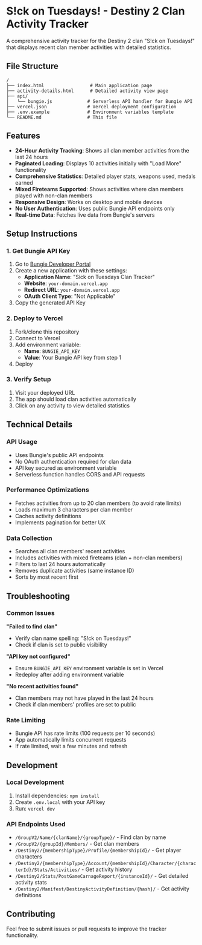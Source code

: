 # S!ck on Tuesdays! - Destiny 2 Clan Activity Tracker

A comprehensive activity tracker for the Destiny 2 clan "S!ck on Tuesdays!" that displays recent clan member activities with detailed statistics.

## File Structure

```
/
├── index.html                 # Main application page
├── activity-details.html      # Detailed activity view page  
├── api/
│   └── bungie.js             # Serverless API handler for Bungie API
├── vercel.json               # Vercel deployment configuration
├── .env.example              # Environment variables template
└── README.md                 # This file
```

## Features

- **24-Hour Activity Tracking**: Shows all clan member activities from the last 24 hours
- **Paginated Loading**: Displays 10 activities initially with "Load More" functionality
- **Comprehensive Statistics**: Detailed player stats, weapons used, medals earned
- **Mixed Fireteams Supported**: Shows activities where clan members played with non-clan members
- **Responsive Design**: Works on desktop and mobile devices
- **No User Authentication**: Uses public Bungie API endpoints only
- **Real-time Data**: Fetches live data from Bungie's servers

## Setup Instructions

### 1. Get Bungie API Key

1. Go to [Bungie Developer Portal](https://www.bungie.net/en/Application)
2. Create a new application with these settings:
   - **Application Name**: "Sick on Tuesdays Clan Tracker"
   - **Website**: `your-domain.vercel.app`
   - **Redirect URL**: `your-domain.vercel.app`
   - **OAuth Client Type**: "Not Applicable"
3. Copy the generated API Key

### 2. Deploy to Vercel

1. Fork/clone this repository
2. Connect to Vercel
3. Add environment variable:
   - **Name**: `BUNGIE_API_KEY`
   - **Value**: Your Bungie API key from step 1
4. Deploy

### 3. Verify Setup

1. Visit your deployed URL
2. The app should load clan activities automatically
3. Click on any activity to view detailed statistics

## Technical Details

### API Usage
- Uses Bungie's public API endpoints
- No OAuth authentication required for clan data
- API key secured as environment variable
- Serverless function handles CORS and API requests

### Performance Optimizations
- Fetches activities from up to 20 clan members (to avoid rate limits)
- Loads maximum 3 characters per clan member
- Caches activity definitions
- Implements pagination for better UX

### Data Collection
- Searches all clan members' recent activities
- Includes activities with mixed fireteams (clan + non-clan members)
- Filters to last 24 hours automatically
- Removes duplicate activities (same instance ID)
- Sorts by most recent first

## Troubleshooting

### Common Issues

**"Failed to find clan"**
- Verify clan name spelling: "S!ck on Tuesdays!"
- Check if clan is set to public visibility

**"API key not configured"**
- Ensure `BUNGIE_API_KEY` environment variable is set in Vercel
- Redeploy after adding environment variable

**"No recent activities found"**
- Clan members may not have played in the last 24 hours
- Check if clan members' profiles are set to public

### Rate Limiting
- Bungie API has rate limits (100 requests per 10 seconds)
- App automatically limits concurrent requests
- If rate limited, wait a few minutes and refresh

## Development

### Local Development
1. Install dependencies: `npm install`
2. Create `.env.local` with your API key
3. Run: `vercel dev`

### API Endpoints Used
- `/GroupV2/Name/{clanName}/{groupType}/` - Find clan by name
- `/GroupV2/{groupId}/Members/` - Get clan members
- `/Destiny2/{membershipType}/Profile/{membershipId}/` - Get player characters
- `/Destiny2/{membershipType}/Account/{membershipId}/Character/{characterId}/Stats/Activities/` - Get activity history
- `/Destiny2/Stats/PostGameCarnageReport/{instanceId}/` - Get detailed activity stats
- `/Destiny2/Manifest/DestinyActivityDefinition/{hash}/` - Get activity definitions

## Contributing

Feel free to submit issues or pull requests to improve the tracker functionality.